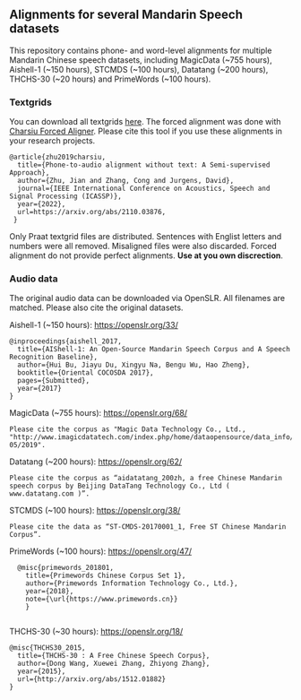 ## Alignments for several Mandarin Speech datasets

This repository contains phone- and word-level alignments for multiple Mandarin Chinese speech datasets, including MagicData (~755 hours), Aishell-1 (~150 hours), STCMDS (~100 hours), Datatang (~200 hours), THCHS-30 (~20 hours) and PrimeWords (~100 hours).

### Textgrids
You can download all textgrids [here](https://drive.google.com/drive/folders/1IF0WB5-8VXfaENtE4r5rehHHK8YFe61S?usp=sharing). The forced alignment was done with [Charsiu Forced Aligner](https://github.com/lingjzhu/charsiu). Please cite this tool if you use these alignments in your research projects.
```
@article{zhu2019charsiu,
  title={Phone-to-audio alignment without text: A Semi-supervised Approach},
  author={Zhu, Jian and Zhang, Cong and Jurgens, David},
  journal={IEEE International Conference on Acoustics, Speech and Signal Processing (ICASSP)},
  year={2022},
  url=https://arxiv.org/abs/2110.03876,
 }
```

Only Praat textgrid files are distributed. Sentences with Englist letters and numbers were all removed. Misaligned files were also discarded. Forced alignment do not provide perfect alignments. **Use at you own discrection**.

### Audio data
The original audio data can be downloaded via OpenSLR. All filenames are matched. Please also cite the original datasets. 

Aishell-1 (~150 hours): https://openslr.org/33/
```
@inproceedings{aishell_2017,
  title={AIShell-1: An Open-Source Mandarin Speech Corpus and A Speech Recognition Baseline},
  author={Hui Bu, Jiayu Du, Xingyu Na, Bengu Wu, Hao Zheng},
  booktitle={Oriental COCOSDA 2017},
  pages={Submitted},
  year={2017}
}
```

MagicData (~755 hours): https://openslr.org/68/
```
Please cite the corpus as "Magic Data Technology Co., Ltd., "http://www.imagicdatatech.com/index.php/home/dataopensource/data_info/id/101", 05/2019".
```

Datatang (~200 hours): https://openslr.org/62/
```
Please cite the corpus as “aidatatang_200zh, a free Chinese Mandarin speech corpus by Beijing DataTang Technology Co., Ltd ( www.datatang.com )”.
```
STCMDS (~100 hours): https://openslr.org/38/
```
Please cite the data as “ST-CMDS-20170001_1, Free ST Chinese Mandarin Corpus”.
```
PrimeWords (~100 hours): https://openslr.org/47/
```
  @misc{primewords_201801,
    title={Primewords Chinese Corpus Set 1},
    author={Primewords Information Technology Co., Ltd.},
    year={2018},
    note={\url{https://www.primewords.cn}}
    }
  
```
THCHS-30 (~30 hours): https://openslr.org/18/
```
@misc{THCHS30_2015,
  title={THCHS-30 : A Free Chinese Speech Corpus},
  author={Dong Wang, Xuewei Zhang, Zhiyong Zhang},
  year={2015},
  url={http://arxiv.org/abs/1512.01882}
}
```
